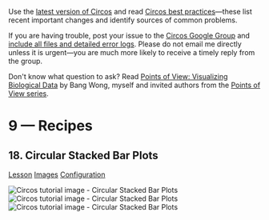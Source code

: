 Use the [latest version of Circos](/software/download/circos/) and read
[Circos best
practices](/documentation/tutorials/reference/best_practices/)—these list
recent important changes and identify sources of common problems.

If you are having trouble, post your issue to the [Circos Google
Group](https://groups.google.com/group/circos-data-visualization) and [include
all files and detailed error logs](/support/support/). Please do not email me
directly unless it is urgent—you are much more likely to receive a timely
reply from the group.

Don't know what question to ask? Read [Points of View: Visualizing Biological
Data](https://www.nature.com/nmeth/journal/v9/n12/full/nmeth.2258.html) by
Bang Wong, myself and invited authors from the [Points of View
series](https://mk.bcgsc.ca/pointsofview).

# 9 — Recipes

## 18\. Circular Stacked Bar Plots

[Lesson](/documentation/tutorials/recipes/circular_stacked_barplots/lesson)
[Images](/documentation/tutorials/recipes/circular_stacked_barplots/images)
[Configuration](/documentation/tutorials/recipes/circular_stacked_barplots/configuration)

![Circos tutorial image - Circular Stacked Bar
Plots](/documentation/tutorials/recipes/circular_stacked_barplots/img/image-01.png)
![Circos tutorial image - Circular Stacked Bar
Plots](/documentation/tutorials/recipes/circular_stacked_barplots/img/image-02.png)
![Circos tutorial image - Circular Stacked Bar
Plots](/documentation/tutorials/recipes/circular_stacked_barplots/img/image-03.png)


